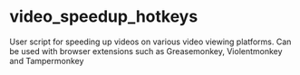 # video_speedup_hotkeys
User script for speeding up videos on various video viewing platforms. Can be used with browser extensions such as Greasemonkey, Violentmonkey and Tampermonkey
